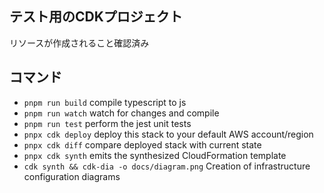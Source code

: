 ## テスト用のCDKプロジェクト
リソースが作成されること確認済み

## コマンド
* `pnpm run build`   compile typescript to js
* `pnpm run watch`   watch for changes and compile
* `pnpm run test`    perform the jest unit tests
* `pnpx cdk deploy`  deploy this stack to your default AWS account/region
* `pnpx cdk diff`    compare deployed stack with current state
* `pnpx cdk synth`   emits the synthesized CloudFormation template
* `cdk synth && cdk-dia -o docs/diagram.png`   Creation of infrastructure configuration diagrams
